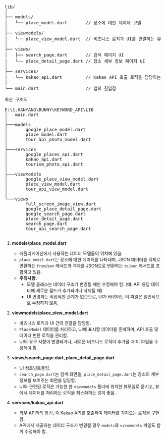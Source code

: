 <pre>
lib/
│
├── models/
│   └── place_model.dart       // 장소에 대한 데이터 모델
│
├── viewmodels/
│   └── place_view_model.dart  // 비즈니스 로직과 UI를 연결하는 뷰모델
│
├── views/
│   ├── search_page.dart       // 검색 페이지 UI
│   └── place_detail_page.dart // 장소 세부 정보 페이지 UI
│
├── services/
│   └── kakao_api.dart         // Kakao API 호출 로직을 담당하는 서비스
│
└── main.dart                  // 앱의 진입점

최신 구조도

E:\1.HANYANG\BUNNY\KEYWORD_API\LIB
│   main.dart
│
├───models
│       google_place_model.dart
│       place_model.dart
│       tour_api_photo_model.dart
│
├───services
│       google_places_api.dart
│       kakao_api.dart
│       tourism_photo_api.dart
│
├───viewmodels
│       google_place_view_model.dart
│       place_view_model.dart
│       tour_api_view_model.dart
│
└───views
        full_screen_image_view.dart
        google_place_detail_page.dart
        google_search_page.dart
        place_detail_page.dart
        search_page.dart
        tour_api_search_page.dart

</pre>


1. **models/place_model.dart**
   - 애플리케이션에서 사용하는 데이터 모델들이 위치해 있음.
   - `place_model.dart`는 장소에 대한 데이터를 나타내며, JSON 데이터를 객체로 변환하는 `fromJson` 메서드와 객체를 JSON으로 변환하는 `toJson` 메서드를 포함하고 있음.
   - **주의사항:**
     - 모델 클래스는 데이터 구조가 변경될 때만 수정해야 함. (예: API 응답 데이터에 새로운 필드가 추가되거나 삭제될 때)
     - UI 변경과는 직접적인 관계가 없으므로, UI가 바뀌어도 이 파일은 일반적으로 수정하지 않음.

2. **viewmodels/place_view_model.dart**
   - 비즈니스 로직과 UI 간의 연결을 담당함.
   - `PlaceModel` 데이터를 처리하고, UI에 표시할 데이터를 준비하며, API 호출 및 데이터 변환 로직을 관리함.
   - UI의 요구 사항이 변경되거나, 새로운 비즈니스 로직이 추가될 때 이 파일을 수정해야 함.

3. **views/search_page.dart, place_detail_page.dart**
   - UI 컴포넌트들임.
   - `search_page.dart`는 검색 화면을, `place_detail_page.dart`는 장소의 세부 정보를 보여주는 화면을 담당함.
   - UI와 관련된 로직은 가능한 한 `viewmodels` 폴더에 위치한 뷰모델로 옮기고, 뷰에서 데이터를 처리하는 로직을 최소화하는 것이 좋음.

4. **services/kakao_api.dart**
   - 외부 API와의 통신, 즉 Kakao API를 호출하여 데이터를 가져오는 로직을 구현함.
   - API에서 제공하는 데이터 구조가 변경될 경우 `models`와 `viewmodels` 파일도 함께 수정해야 함.
